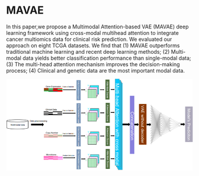 # **MAVAE**

In this paper,we propose a Multimodal Attention-based VAE (MAVAE) deep learning framework using cross-modal multihead attention to integrate cancer multiomics data for clinical risk prediction. We evaluated our approach on eight TCGA datasets. We find that (1) MAVAE outperforms traditional machine learning and recent deep learning methods; (2) Multi-modal data yields better classification performance than single-modal data; (3) The multi-head attention mechanism improves the decision-making process; (4) Clinical and genetic data are the most important modal data. 

![](https://github.com/wenwenmin/MAVAE/blob/main/MAVAE.png)
